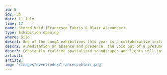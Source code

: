 ```yaml
---
id: 5
id2: 5b
date: 11 July
time: 17
name: Stored Void (Francesco Fabris & Blair Alexander)
type: Exhibition opening
where: Silo
descr1: One of the LungA exhibitions this year is a collaborative installation by Italian visual artist Francesco Fabris and Canadian cinematographer Blair Alexander. The installation will be a work in progress from its opening and throughout the festival. Where the duo will play with light, sound and shadows of the Silo tank in Seyðisfjörður. A vast and dark echo chamber with a lot of potential to explore the qualities of place, time and space.
descr2: A meditation on absence and presence, the void out of a presumed necessity in a place that’s been built by humans to be filled and store future needs, but that’s now re-used without any need for them to be there. An exercise of displacement in a place that has been deprived from its primal function while allowing the natural sound properties of its material to come alive and be experienced from a new perspective.
descr3: Constantly realtime spatialized soundscapes and lights will interact with the architecture of the structure shaping into a site-specific piece about place as time and space.
artist1:
artist2:
img: '/images/eventindex/francescoblair.png'
---
```

